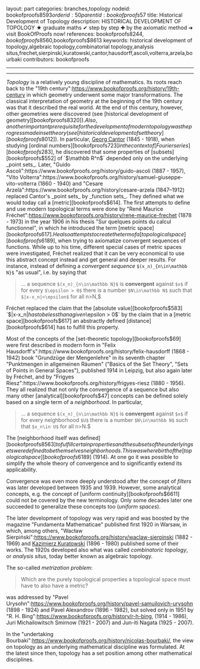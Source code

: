 layout: part
categories: branches,topology
nodeid: bookofproofs$8593
orderid: 50
parentid: bookofproofs$57
title: Historical Development of Topology
description: HISTORICAL DEVELOPMENT OF TOPOLOGY ★ graduate maths ✔ step by step ✚ by the axiomatic method ➜ visit BookOfProofs now!
references: bookofproofs$8244,bookofproofs$8560,bookofproofs$8613
keywords: historical development of topology,algebraic topology,combinatorial topology,analysis situs,frechet,sierpinski,kuratowski,cantor,hausdorff,ascoli,volterra,arzela,bourbaki
contributors: bookofproofs


---


---

_Topology_ is a relatively young discipline of mathematics. Its roots reach back to the "19th century":https://www.bookofproofs.org/history/19th-century in which geometry underwent some major transformations. The classical interpretation of geometry at the beginning of the 19th century was that it described the real world. At the end of this century, however, other geometries were discovered (see [historical development of geometry][bookofproofs$8320]). Also, another important prerequisite for the development of modern topology was the progress made in set theory (see [historical development of set theory][bookofproofs$8012]). In particular, <a href="https://mathshistory.st-andrews.ac.uk/Biographies/Cantor/">Georg Cantor</a> (1845 - 1918), when studying [ordinal numbers][bookofproofs$723] in the context of [Fourier series][bookofproofs$283], he discovered that some properties of [subsets][bookofproofs$552] of `$\mathbb R^n$` depended only on the underlying _point sets_. Later, "Guido Ascoli":https://www.bookofproofs.org/history/guido-ascoli (1887 - 1957), "Vito Volterra":https://www.bookofproofs.org/history/samuel-giuseppe-vito-volterra (1860 - 1940) and  "Cesare Arzelà":https://www.bookofproofs.org/history/cesare-arzela (1847–1912) replaced Cantor's _point sets_ by _function sets_. They defined what we would today call a [metric][bookofproofs$614].
The first attempts to define and use modern topological terms were done by "René Maurice Fréchet":https://www.bookofproofs.org/history/rene-maurice-frechet (1878 - 1973) in the year 1906 in his thesis "Sur quelques points du calcul functionnel", in which he introduced the term [metric space][bookofproofs$617]. He also attempts to create the term of a [topological space][bookofproofs$6189], when trying to axiomatize convergent sequences of functions. While up to his time, different special cases of metric spaces were investigated, Fréchet realized that it can be very economical to use this abstract concept instead and get general and deeper results. For instance, instead of defining a _convergent sequence_ `$(x_n)_{n\in\mathbb N}$` "as usual", i.e. by saying that

> ... a sequence `$(x_n)_{n\in\mathbb N}$` is **convergent** against `$x$` if for every `$\epsilon > 0$` there is a number `$N\in\mathbb N$` such that `$|x-x_n|<\epsilon$` for all n>N,$ 

Fréchet replaced the claim that the [absolute value][bookofproofs$583] `$|x-x_n|$` has to be less than a given `$\epsilon > 0$` by the claim that in a [metric space][bookofproofs$617] an abstractly defined [distance][bookofproofs$614] has to fulfill this property.

Most of the concepts of the [set-theoretic topology][bookofproofs$69] were first described in modern form in "Felix Hausdorff's":https://www.bookofproofs.org/history/felix-hausdorff (1868 - 1942) book "Grundzüge der Mengenlehre" in its seventh chapter "Punktmengen in allgemeinen Räumen" ("Basics of the Set Theory", "Sets of Points in General Spaces"), published 1914 in Leipzig, but also again later by Fréchet, and by "Frigyes Riesz":https://www.bookofproofs.org/history/frigyes-riesz  (1880 - 1956). They all realized that not only the convergence of a sequence but also many other [analytical][bookofproofs$47] concepts can be defined solely based on a single term of a _neighborhood_. In particular,

> ... a sequence `$(x_n)_{n\in\mathbb N}$` is **convergent** against `$x$` if for every neighborhood `$U$` there is a number `$N\in\mathbb N$` such that `$x_n\in U$` for all n>N.$ 

The [neighborhood itself was defined][bookofproofs$8563] to fulfill certain properties and the subsets of the underlying sets were defined to be themselves neighborhoods. This was where birth of the [topological space][bookofproofs$6189] (1914). At one go it was possible to simplify the whole theory of convergence and to significantly extend its applicability.

Convergence was even more deeply understood after the concept of _filters_ was later developed between 1935 and 1939. However, some analytical concepts, e.g. the concept of [uniform continuity][bookofproofs$6611] could not be covered by the new terminology. Only some decades later one succeeded to generalize these concepts too (_uniform spaces_).

The later development of topology was very rapid and was boosted by the magazine "Fundamenta Mathematicae" published first 1920 in Warsaw, in which, among others, "Wacław Sierpiński":https://www.bookofproofs.org/history/waclaw-sierpinski (1882 - 1969) and [Kazimierz Kuratowski][kk] (1896 - 1980) published some of their works. The 1920s developed also what was called _combinatoric topology_,  or _analysis situs_, today better known as algebraic topology. 

[kk]:https://mathshistory.st-andrews.ac.uk/Biographies/Kuratowski/

The so-called _metrization problem_: 

> Which are the purely topological properties a topological space must have to also have a metric?

was addressed by "Pavel Urysohn":https://www.bookofproofs.org/history/pavel-samuilovich-urysohn  (1898 - 1924) and Pavel Alexandrov (1896 - 1982), but solved only in 1951 by "R. H. Bing":https://www.bookofproofs.org/history/r-h-bing, (1914 - 1986), Juri Michailowitsch Smirnow (1921 - 2007) and Jun-iti Nagata (1925 - 2007).

In the "undertaking Bourbaki":https://www.bookofproofs.org/history/nicolas-bourbaki/, the view on topology as an underlying mathematical discipline was formulated. At the latest since then, topology has a set position among other mathematical disciplines.
